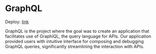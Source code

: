 # GraphQL
Deploy: [link](https://delicate-crisp-85ea90.netlify.app/)

GraphQL is the project where the goal was to create an application that facilitates use of GraphiQL, the query language for APIs. Our application provided users with intuitive interface for composing and debugging GraphQL queries, significantly streamlining the interaction with APIs.
